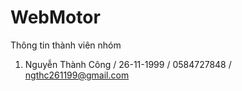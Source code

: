 # WebMotor
Thông tin thành viên nhóm 
1. Nguyễn Thành Công / 26-11-1999 / 0584727848 / ngthc261199@gmail.com
